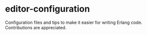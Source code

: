 # editor-configuration
Configuration files and tips to make it easier for writing Erlang code. Contributions are appreciated.
